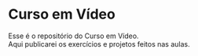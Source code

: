 # Curso em Vídeo

Esse é o repositório do Curso em Vídeo.  
Aqui publicarei os exercícios e projetos feitos nas aulas.